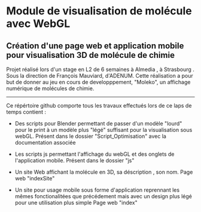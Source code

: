 # Module de visualisation de molécule avec WebGL

## Création d'une page web et application mobile pour visualisation 3D de molécule de chimie

Projet réalisé lors d'un stage en L2 de 6 semaines à Almedia , à Strasbourg . Sous la direction de François Mauviard, d'ADENUM. 
Cette réalisation a pour but de donner au jeu en cours de developppement, "Moleko", un affichage numérique de molécules de chimie.

-----------------------------------------

Ce répértoire github comporte tous les travaux effectués lors de ce laps de temps contient :

- Des scripts pour Blender permettant de passer d'un modèle "lourd" pour le print à un modèle plus "légé" suffisant pour la visualisation sous webGL.
  Présent dans le dossier "Script_Optimisation" avec la documentation associée

- Les scripts js permettant l'affichage du webGL et des onglets de l'application mobile.
  Présent dans le dossier "js"

- Un site Web affichant la molécule en 3D, sa déscription , son nom.
  Page web "indexSite"

- Un site pour usage mobile sous forme d'application reprennant les mêmes fonctionalitées que précédement mais avec un design plus légé pour une utilisation plus simple
  Page web "index"




